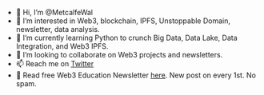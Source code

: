 - 👋 Hi, I’m @MetcalfeWal
- 👀 I’m interested in Web3, blockchain, IPFS, Unstoppable Domain, newsletter, data analysis.
- 🌱 I’m currently learning Python to crunch Big Data, Data Lake, Data Integration, and Web3 IPFS.
- 💞️ I’m looking to collaborate on Web3 projects and newsletters.
- 📫 Reach me on [Twitter](https://twitter.com/intent/user?screen_name=MetcalfeWal)
- 📰 Read free Web3 Education Newsletter [here](https://metcalfe.substack.com/). New post on every 1st. No spam.

<!---
MetcalfeWal/MetcalfeWal is a ✨ special ✨ repository because its `README.md` (this file) appears on your GitHub profile.
You can click the Preview link to take a look at your changes.
--->

